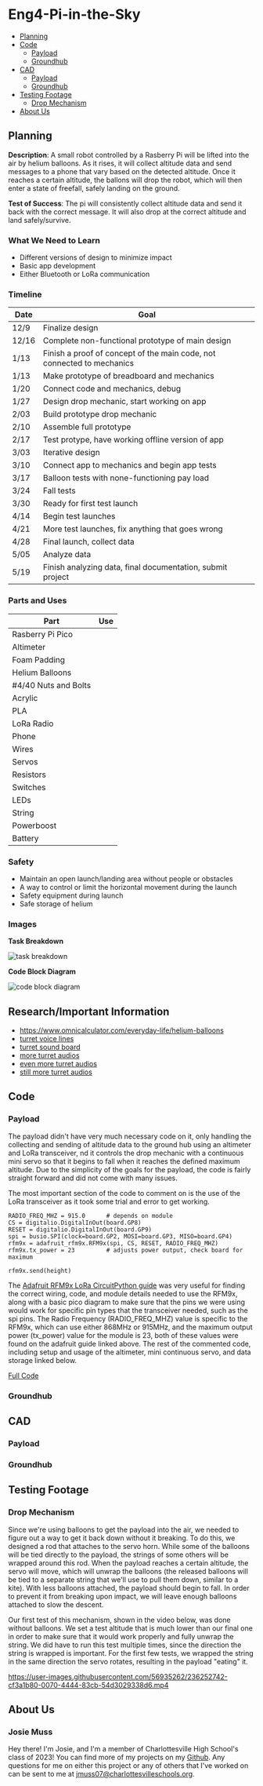 # Eng4-Pi-in-the-Sky

- [Planning](#Planning)
- [Code](#Code)
  - [Payload](#Payload)
  - [Groundhub](#Groundhub) 
- [CAD](#CAD)
  - [Payload](#Payload-1)
  - [Groundhub](#Groundhub-1) 
- [Testing Footage](#Testing-Footage) 
  - [Drop Mechanism](#Drop-Mechanism)
- [About Us](#About-Us)

## Planning

**Description**: A small robot controlled by a Rasberry Pi will be lifted into the air by helium balloons. As it rises, it will collect altitude data and send messages to a phone that vary based on the detected altitude. Once it reaches a certain altitude, the ballons will drop the robot, which will then enter a state of freefall, safely landing on the ground.

**Test of Success**: The pi will consistently collect altitude data and send it back with the correct message. It will also drop at the correct altitude and land safely/survive.

### What We Need to Learn

- Different versions of design to minimize impact
- Basic app development
- Either Bluetooth or LoRa communication

### Timeline

| Date  | Goal                                                                   |
| ----- | ---------------------------------------------------------------------- |
| 12/9  | Finalize design                                                        |
| 12/16 | Complete non-functional prototype of main design                       |
| 1/13  | Finish a proof of concept of the main code, not connected to mechanics |
| 1/13  | Make prototype of breadboard and mechanics                             |
| 1/20  | Connect code and mechanics, debug                                      |
| 1/27  | Design drop mechanic, start working on app                             |
| 2/03  | Build prototype drop mechanic                                          |
| 2/10  | Assemble full prototype                                                |
| 2/17  | Test protype, have working offline version of app                      |
| 3/03  | Iterative design                                                       |
| 3/10  | Connect app to mechanics and begin app tests                           |
| 3/17  | Balloon tests with none-functioning pay load                           |
| 3/24  | Fall tests                                                             |
| 3/30  | Ready for first test launch                                            |
| 4/14  | Begin test launches                                                    |
| 4/21  | More test launches, fix anything that goes wrong                       |
| 4/28  | Final launch, collect data                                             |
| 5/05  | Analyze data                                                           |
| 5/19  | Finish analyzing data, final documentation, submit project             |


### Parts and Uses

| Part                 | Use |
| -------------------- | --- |
| Rasberry Pi Pico     |     |
| Altimeter            |     |
| Foam Padding         |     |
| Helium Balloons      |     |
| #4/40 Nuts and Bolts |     |
| Acrylic              |     |
| PLA                  |     |
| LoRa Radio           |     |
| Phone                |     |
| Wires                |     |
| Servos               |     |
| Resistors            |     |
| Switches             |     |
| LEDs                 |     |
| String               |     |
| Powerboost           |     |
| Battery              |     |

### Safety

- Maintain an open launch/landing area without people or obstacles
- A way to control or limit the horizontal movement during the launch
- Safety equipment during launch
- Safe storage of helium

### Images

**Task Breakdown**

![task breakdown](https://github.com/jkrosby51/Eng4-Pi-in-the-Sky/blob/main/images/maintaskbreakdown.png)

**Code Block Diagram**

![code block diagram](https://github.com/jkrosby51/Eng4-Pi-in-the-Sky/blob/main/images/Engi4.pi-in-the-sky.code-diagram.png)

## Research/Important Information

- https://www.omnicalculator.com/everyday-life/helium-balloons
- [turret voice lines](https://combineoverwiki.net/wiki/Aperture_Science_Sentry_Turret/Quotes)
- [turret sound board](https://www.portal2sounds.com)
- [more turret audios](https://github.com/sourcesounds/portal/tree/master/sound/npc/turret_floor)
- [even more turret audios](https://github.com/sourcesounds/portal2/tree/master/sound/npc/turret)
- [still more turret audios](https://github.com/sourcesounds/portal2/tree/master/sound/npc/turret_floor)


## Code

### Payload

The payload didn't have very much necessary code on it, only handling the collecting and sending of altitude data to the ground hub using an altimeter and LoRa transceiver, nd it controls the drop mechanic with a continuous mini servo so that it begins to fall when it reaches the defined maximum altitude. Due to the simplicity of the goals for the payload, the code is fairly straight forward and did not come with many issues. 

The most important section of the code to comment on is the use of the LoRa transceiver as it took some trial and error to get working.
```python3
RADIO_FREQ_MHZ = 915.0      # depends on module
CS = digitalio.DigitalInOut(board.GP8)
RESET = digitalio.DigitalInOut(board.GP9)
spi = busio.SPI(clock=board.GP2, MOSI=board.GP3, MISO=board.GP4)
rfm9x = adafruit_rfm9x.RFM9x(spi, CS, RESET, RADIO_FREQ_MHZ)
rfm9x.tx_power = 23         # adjusts power output, check board for maximum

rfm9x.send(height)
```
The [Adafruit RFM9x LoRa CircuitPython guide](https://learn.adafruit.com/adafruit-rfm69hcw-and-rfm96-rfm95-rfm98-lora-packet-padio-breakouts/circuitpython-for-rfm9x-lora) was very useful for finding the correct wiring, code, and module details needed to use the RFM9x, along with a basic pico diagram to make sure that the pins we were using would work for specific pin types that the transceiver needed, such as the spi pins. The Radio Frequency (RADIO_FREQ_MHZ) value is specific to the RFM9x, which can use either 868MHz or 915MHz, and the maximum output power (tx_power) value for the module is 23, both of these values were found on the adafruit guide linked above. The rest of the commented code, including setup and usage of the altimeter, mini continuous servo, and data storage linked below.

[Full Code](https://github.com/jkrosby51/Eng4-Pi-in-the-Sky/blob/main/code/skyhub.py)




### Groundhub

## CAD

### Payload

### Groundhub

## Testing Footage

### Drop Mechanism

Since we're using balloons to get the payload into the air, we needed to figure out a way to get it back down without it breaking. To do this, we designed a rod that attaches to the servo horn. While some of the balloons will be tied directly to the payload, the strings of some others will be wrapped around this rod. When the payload reaches a certain altitude, the servo will move, which will unwrap the balloons (the released balloons will be tied to a separate string that we'll use to pull them down, similar to a kite). With less balloons attached, the payload should begin to fall. In order to prevent it from breaking upon impact, we will leave enough balloons attached to slow the descent.

Our first test of this mechanism, shown in the video below, was done without balloons. We set a test altitude that is much lower than our final one in order to make sure that it would work properly and fully unwrap the string. We did have to run this test multiple times, since the direction the string is wrapped is important. For the first few tests, we wrapped the string in the same direction the servo rotates, resulting in the payload "eating" it.

https://user-images.githubusercontent.com/56935262/236252742-cf3a1b80-0070-4444-83cb-54d3029338d6.mp4

## About Us

### **Josie Muss**

Hey there! I'm Josie, and I'm a member of Charlottesville High School's class of 2023! You can find more of my projects on my [Github](https://github.com/jmuss07). Any questions for me on either this project or any of others that I've worked on can be sent to me at [jmuss07@charlottesvilleschools.org](mailto:jmuss07@charlottesvilleschools.org).
